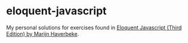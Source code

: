 # eloquent-javascript

My personal solutions for exercises found in [Eloquent Javascript (Third Edition) by Marijn Haverbeke](https://eloquentjavascript.net).
